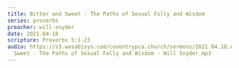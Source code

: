 ```yaml
---
title: Bitter and Sweet - The Paths of Sexual Folly and Wisdom
series: proverbs
preacher: will-snyder
date: 2021-04-18
scripture: Proverbs 5:1-23
audio: https://s3.wasabisys.com/coventrypca.church/sermons/2021.04.18.A Bitter and
  Sweet - The Paths of Sexual Folly and Wisdom - Will Snyder.mp3
---
```

